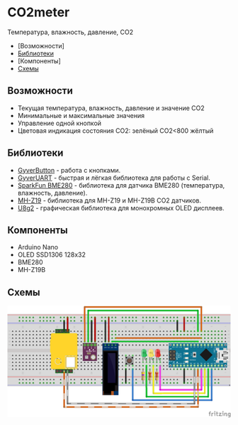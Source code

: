 # CO2meter
Температура, влажность, давление, CO2
- [Возможности]
- [Библиотеки](https://github.com/killadog/CO2meter#%D0%B1%D0%B8%D0%B1%D0%BB%D0%B8%D0%BE%D1%82%D0%B5%D0%BA%D0%B8)
- [Компоненты]
- [Схемы](https://github.com/killadog/CO2meter#%D1%81%D1%85%D0%B5%D0%BC%D1%8B)
## Возможности
- Текущая температура, влажность, давление и значение CO2
- Минимальные и максимальные значения
- Управление одной кнопкой
- Цветовая индикация состояния CO2:
зелёный CO2<800
жёлтый 
## Библиотеки
- [GyverButton](https://github.com/AlexGyver/GyverLibs/tree/master/GyverButton) - работа с кнопками.
- [GyverUART](https://github.com/AlexGyver/GyverLibs/tree/master/GyverUART) - быстрая и лёгкая библиотека для работы с Serial.
- [SparkFun BME280](https://github.com/sparkfun/SparkFun_BME280_Arduino_Library) - библиотека для датчика BME280 (температура, влажность, давление).
- [MH-Z19](https://github.com/WifWaf/MH-Z19) - библиотека для MH-Z19 и MH-Z19B CO2 датчиков.
- [U8g2](https://github.com/olikraus/u8g2) - графическая библиотека для монохромных OLED дисплеев.
## Компоненты

- Arduino Nano
- OLED SSD1306 128x32
- BME280
- MH-Z19B

## Схемы
<img src="CO2meter_01.png">
